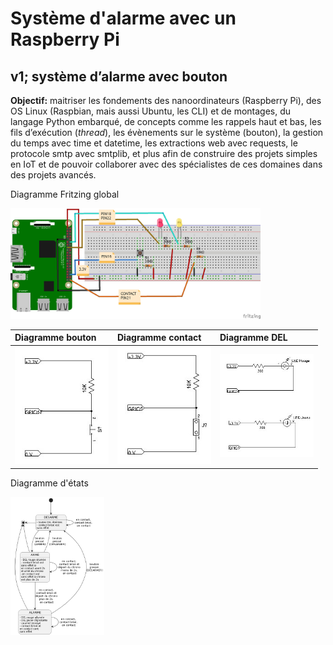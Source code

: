 # Système d'alarme avec un Raspberry Pi

## v1; système d’alarme avec bouton

**Objectif:** maitriser les fondements des nanoordinateurs (Raspberry Pi), des OS Linux (Raspbian, mais aussi Ubuntu, les CLI) et de montages, du langage Python embarqué, de concepts comme les rappels haut et bas, les fils d’exécution (*thread*), les évènements sur le système (bouton), la gestion du temps avec time et datetime, les extractions web avec requests, le protocole smtp avec smtplib, et plus afin de construire des projets simples en IoT et de pouvoir collaborer avec des spécialistes de ces domaines dans des projets avancés.

Diagramme Fritzing global

<img src="img/diagramme_fritzing.jpg" alt="" width="400">

| Diagramme bouton | Diagramme contact  | Diagramme DEL  |
|:---|:---|:---|
| <img src="img/schema_bouton.jpg" alt="" width="150"> | <img src="img/schema_contact.jpg" alt="" width="150">  | <img src="img/schema_dels.jpg" alt="" width="150">  |

Diagramme d'états

<img src="img/diagramme_etat.jpg" alt="" width="150">

